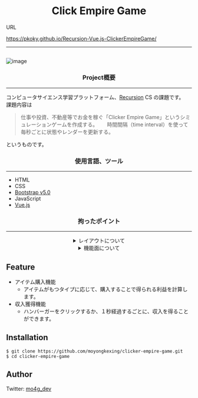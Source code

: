 <h1 align="center">Click Empire Game</h1>

URL

https://pkoky.github.io/Recursion-Vue.js-ClickerEmpireGame/

---

##

![image](https://user-images.githubusercontent.com/78239360/141071949-2e31d36b-75af-4fe1-85f3-50658d837df7.png)

<h3 align="center">Project概要</h3>

---

コンピュータサイエンス学習プラットフォーム、[Recursion](https://recursionist.io/dashboard/users/koky) CS の課題です。  
課題内容は

> 仕事や投資、不動産等でお金を稼ぐ「Clicker Empire Game」というシミュレーションゲームを作成する。　　
> 時間間隔（time interval）を使って毎秒ごとに状態やレンダーを更新する。

というものです。

<h3 align="center">使用言語、ツール</h3>

---

- HTML
- CSS
- [Bootstrap v5.0](https://getbootstrap.jp/docs/5.0/getting-started/introduction/)
- JavaScript
- [Vue.js](https://jp.vuejs.org/index.html)

<h3 align="center">拘ったポイント</h3>

---

<details>
<summary align="center">レイアウトについて</summary>
<div>

View は[課題サンプル](https://recursionist.io/private/general/html/project3/clicker-empire-game.html)を参考にしました。  
その上で下記のテーマを設定しました。

- ユーザーが見やすくわかりやすいこと
- CSS を使わず Bootstrap のみでどんなものが作れるのか

</div>
</details>

<details>
<summary align="center">機能面について</summary>
<div>

下記のことを意識しました。

- 出来る限り 1 つのメソッドに 1 つの役割
- 英語を読むように理解できる変数名
- </div>
  </details>

## Feature

- アイテム購入機能
  - アイテムがもつタイプに応じて、購入することで得られる利益を計算します。
- 収入獲得機能
  - ハンバーガーをクリックするか、１秒経過するごとに、収入を得ることができます。

## Installation

```
$ git clone https://github.com/moyongkexing/clicker-empire-game.git
$ cd clicker-empire-game
```

## Author

Twitter: [mo4g_dev](https://twitter.com/mo4g_dev)
